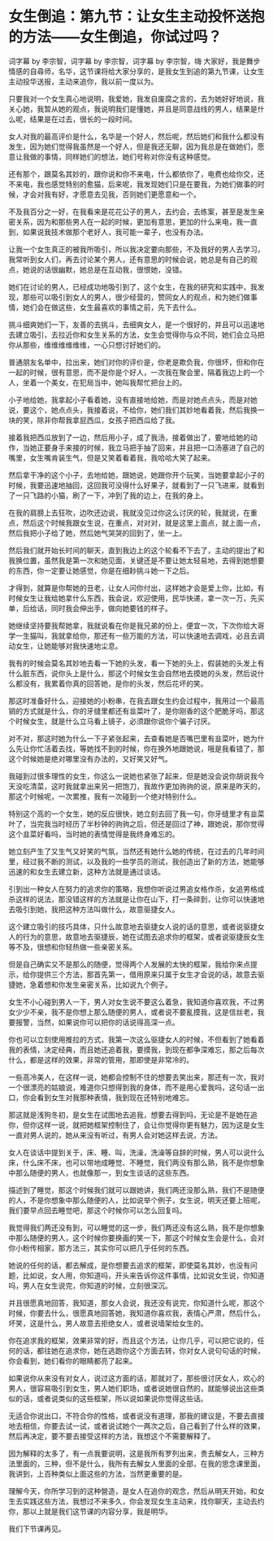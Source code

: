 # 女生倒追：第九节：让女生主动投怀送抱的方法——女生倒追，你试过吗？

词字幕 by 李宗智，词字幕 by 李宗智，词字幕 by 李宗智，嗨 大家好，我是舞步情感的自尋师，名华，这节课将给大家分享的，是我女生到追的第九节课，让女生主动投华送报，主动来追你，我以前一度以为。

只要我对一个女生真心地说明，我爱她，我发自废腐之言的，去为她好好地说，我关心她，我暂从她的观点，我说明我们是懂她，并且是同意战线的男人，结果是什么呢，结果是在过去，很长的一段时间。

女人对我的最高评价是什么，名华是一个好人，然后呢，然后她们和我什么都没有发生，因为她们觉得我虽然是一个好人，但是我还无聊，因为我总是在做她们，愿意让我做的事情，同样她们的想法，她们号称对你没有这种感觉。

还有那个，跟莫名其妙的，跟你说和你不来电，什么都依你了，电费也给你交，还不来电，我也感觉特别的愈猫，后来呢，我发现她们只是在要我，为她们做事的时候，才会对我有好，才愿意去见我，否则她们更愿意和一个。

不及我百分之一好，在我看来是花花公子的男人，去约会，去练案，甚至是发生亲密关系，因为和那些男人在一起的时候，更加有意思，更加的什么来电，我一直到，如果说我技术做那个老好人，我可能一辈子，也没有办法。

让我一个女生真正的被我所吸引，所以我决定要向那些，不及我好的男人去学习，我常听到女人们，再去讨论某个男人，还有意思的时候会说，她总是有自己的观点，她说的话很幽默，她总是在互动我，很恨她，没错。

她们在讨论的男人，已经成功地吸引到了，这个女生，在我的研究和实践中，我发现，那些可以吸引到女人的男人，很少经营的，赞同女人的观点，和为她们做事情，她们会在做这些，女生最喜欢的事情之前，先下去什么。

挑斗细爽她们一下，友善的去挑斗，去细爽女人，是一个很好的，并且可以迅速地去建立吸引，去拉近你和女生关系的方法，女生会觉得你与众不同，她们会立马把你从那些，维维维维维维，一心只想讨好她们的。

普通朋友名单中，拉出来，她们对你的评价是，你老是欺负我，你很坏，但和你在一起的时候，很有意思，而不是你是个好人，一次我在聚会里，隔着我边上的一个人，坐着一个美女，在犯局当中，她叫我帮忙把台上的。

小子地给她，我拿起小子看着她，没有直接地给她，而是对她点点头，而是对她说，要这个，她点点头，我接着说，不给你，她们我们其妙地看着我，然后我换一块的笑，除非你帮我拿屁西瓜，女孩子把西瓜给了我。

接着我把西瓜放到了一边，然后用小子，成了我汤，接着做出了，要地给她的动作，当她正要身手来接的时候，我立马把手抽了回来，并且把一口汤塞进了自己的嘴里，女生嘴肯装生气，但是又笑着看着我，我哈哈大笑了起来。

然后拿干净的这个小子，去地给她，跟她说，她跟你开个玩笑，当她要拿起小子的时候，我要迅速地抽回，这回我可没得什么好果子，就看到了一只飞进来，就看到了一只飞路的小猫，刷了一下，冲到了我的边上，在我的身上。

在我的肩膀上去狂吹，边吹还边说，我就没见过你这么讨厌的轮，我就说，在重点，然后这个时候我跟女生说，在重点，对对对，就是这里上面点，就上面一点，然后我把小子给了她，然后她气哭哭的回到了，坐一上。

然后我们就开始长时间的聊天，直到我边上的这个轮看不下去了，主动的提出了和我换位置，虽然我是第一次和她见面，关键还是不要让她太轻易地，去得到她想要的东西，你一定要让她感觉，你是在细耖挑斗她一下之后。

才得到，就算是你帮她的丑老，让女人问你付出，这样她才会是爱上你，比如，有时候女生让我给她拿什么东西，我会说，欢迎使用，民华快递，拿一次一万，先买单，后给话，同时我会伸出手，做向她要钱的样子。

她继续坚持要我帮她拿，我就说看在你是我兄弟的份上，便宜一次，下次你给大哥学一生猫叫，我就拿给你，那还有一些万能的方法，可以快速地去调戏，必且去调动女生，让她能够对我快速地尘息。

我有的时候会莫名其妙地去看一下她的头发，看一下她的头上，假装她的头发上有什么脏东西，说你头上是什么，那这个时候女生会自然地去摸她的头发，然后说什么都没有，我累着你真的回答她，是你的头发，然后花坏的笑。

那这时准备好什么，迎接她的小粉串，在我去跟女生约会过程中，我用过一个最高销的方式就是什么，你的牙缝里都还有韭菜叶了，是你刚香的这个肥脆牙吗，那这个时候女生，就是什么立马看上镜子，必须跟你说你个骗子讨厌。

对不对，那这时她为什么一下子紧张起来，去查看她是否嘴巴里有韭菜叶，她为什么先让你忙活着去找，等她找不到的时候，你在换外地跟她说，哦是我看错了，那这个时候她是绝对哪里没有办法的，又好笑又好气。

我碰到过很多理性的女生，你这么一说她也紧张了起来，但是她没会说你胡说我今天没吃清菜，这时我就拿出来另一把饱刀，我故作更加驹驹的说，原来是昨天的，那这个时候呢，一次累推，我有一次碰到一个绝对特别什么。

特别这个高的一个女生，她的反应很快，她立刻去回了我一句，你牙缝里才有韭菜叶了，当完我当时经历了半秒钟的驹驹之后，但还是回过了神，跟她说，那你觉得这个韭菜好看吗，当时她的表情觉得是我终身难忘的。

她立刻产生了又生气又好笑的气氛，当然还有她什么她的传统，在过去的几年时间里，经过我不断的测试，以及我的一些学员的测试，我创造出了新的方法，她能够迅速的和女生去建立新，这种方法就是通过谈话。

引到出一种女人在努力的追求你的策略，我想你听说过男追女格作杀，女追男格成杀这样的说法，那没错这样的方法就是让你在山下，打一条碎到，让你可以快速地去吸引到她，我把这种方法叫做什么，故意驱捷女人。

这个建立吸引的技巧具体，只什么故意地去驱捷女人说的话的意思，或者说驱捷女人的行为的意思，故意地去驱捷辰，她在试图去追求你的框架，或者说驱捷辰女生等不及，很想和你轻热做一些亲密关系。

但是自己确实又不是那么的随便，觉得两个人发展的太快的框架，我给你来点提示，给你提供三个方法，那首先第一，借用原来只属于女生才会说的话，故意去驱捷她，急着想和你发生亲密关系，比如说九个例子。

女生不小心碰到男人一下，男人对女生说不要这么着急，我知道你喜欢我，不过男女少少不亲，我不是你想上那么随便的男人，或者说不要亂摸我，这是信丝老，我要报警，当然，如果说你可以把你的话说得高深一点。

你也可以立刻使用推拉的方式，我第一次这么驱捷女人的时候，不但看到了她看着我的表情，决定经典，而且她还追着我，要摸我，到现在都争深难忘，那之后每次什么，都是这样的效果，非常的管用，那即使是非常冷的。

一些高冷美人，在这样一说，她都会控制不住的想要去笑出来，那还有一次，我对一个很漂亮的姑娘说，难道你只想得到我的身体，而不是用心爱我吗，这句话一出口，你会看到女生对我那种表情，我到现在还特别地难忘。

那这就是浅狗冬初，是女生在试图地去追我，想要去得到吗，无论是不是她在追你，但你这样一说，就把她框架控制住了，会让你觉得你更有魅力，因为这是女生一直对男人说的，她从来没有听过，有男人会对她这样去说，方法。

女人在谈话中提到关于，床、睡、叫，洗澡，洗澡等自辞的时候，男人可以说什么床，什么床不床，也可以带地成睡觉、不睡觉，我们两没有那么熟，我不是你想象中那么随便的男人，也就像那一，到女生谈话的这些东西。

描述到了睡觉，那这个时候我们就可以跟她讲，我们两还没那么熟，我们不是随便的人，不是你想象中那么随便的人，比如说举个例子，女生说，明天还要上班呢，我们要早点回去睡觉吧，那这个时候你可以怎么回复吗。

我觉得我们两还没有到，可以睡觉的这一步，我们两还没有这么熟，我不是你想象中那么随便的男人，这个时候你要换画的笑一下，那这个时候女生会是什么，会对你小粉传相家，那方法三，其实你可以把几乎任何的东西。

她说的任何的话，都去解成，是你想要去追求的框架，即使莫名其妙，也没有问题，比如说，女人用，你知道吗，开头来告诉你这件事情，比如说女生说，你知道吗，男人在女生说完，你知道的时候，立刻很深沉。

并且很愿真地回答，我知道，那女人会说，我还没有说完，你知道什么呢，那这个时候，你要去什么，很愿真地回答她，我知道你喜欢我，表情心严肃，然后什么，坏笑，这是什么，男人故意去拒绝女人，或者说墙架给女生的。

你在追求我的框架，效果非常的好，而且这个方法，让你几乎，可以把它说的，任何的话，都往她在追求你，她在逃跑你这个方面去转，你对女人说句句话的时候，你会看到，她们看你的眼睛都亮了起来。

如果说你从来没有对女人，说过这方面的话，那就对了，那些很讨厌女人，欢心的男人，很容易吸引到女生，男人她们职场，或者说她很自然的，就能够说出这些类似的话，或者说类似的这些框架，所以说如果说你觉得这些话。

无适合你说出口，不符合你的性格，或者说没有道理，那我的建议是，不要去直接地去相信，你要去试一试，或者说试她个一两次之后，自己看到了什么样的效果，然后再决定，要不要去接受这样的方法，我想这个不需要解释了。

因为解释的太多了，有一点我要说明，这是我所有罗列出来，贵去解女人，三种方法里面的，三种，但不是什么，我所有去解女人里面的全部，在我的思念课里面，我讲到，上百种类似上面这些的方法，当然更重要的是。

理解今天，你所学习到的这种營造，是女人在追你的观念，然后从明天开始，和女生去实践这些方法，我想过不来多久，你会发现女生主动来，找你聊天，主动去约你，那以上就是我们这节课的内容分享，我是明华。

我们下节课再见。